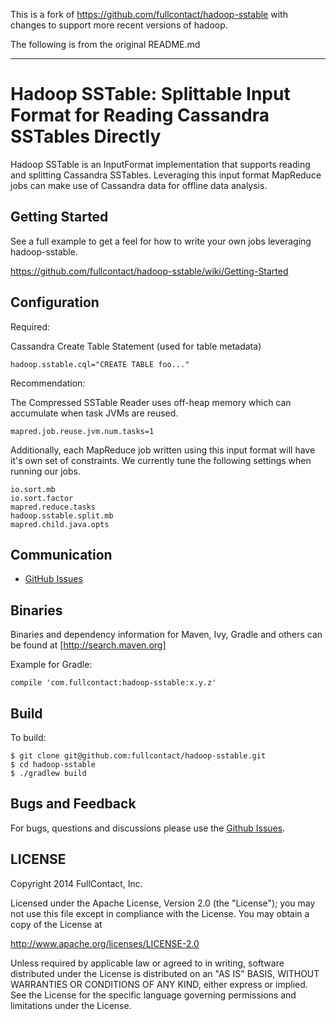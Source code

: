 This is a fork of https://github.com/fullcontact/hadoop-sstable with changes to support more recent versions of hadoop.

The following is from the original README.md

------------

# Hadoop SSTable: Splittable Input Format for Reading Cassandra SSTables Directly

Hadoop SSTable is an InputFormat implementation that supports reading and splitting Cassandra SSTables. Leveraging this input format MapReduce jobs can make use of Cassandra data for offline data analysis.

## Getting Started

See a full example to get a feel for how to write your own jobs leveraging hadoop-sstable.

https://github.com/fullcontact/hadoop-sstable/wiki/Getting-Started

## Configuration

Required:

Cassandra Create Table Statement (used for table metadata)
```
hadoop.sstable.cql="CREATE TABLE foo..."
```

Recommendation:

The Compressed SSTable Reader uses off-heap memory which can accumulate when task JVMs are reused.
```
mapred.job.reuse.jvm.num.tasks=1
```

Additionally, each MapReduce job written using this input format will have it's own set of constraints. We currently
tune the following settings when running our jobs.
```
io.sort.mb
io.sort.factor
mapred.reduce.tasks
hadoop.sstable.split.mb
mapred.child.java.opts
```

## Communication

- [GitHub Issues](https://github.com/fullcontact/hadoop-sstable/issues)

## Binaries

Binaries and dependency information for Maven, Ivy, Gradle and others can be found at [http://search.maven.org]

Example for Gradle:

```
compile 'com.fullcontact:hadoop-sstable:x.y.z'
```

## Build

To build:

```
$ git clone git@github.com:fullcontact/hadoop-sstable.git
$ cd hadoop-sstable
$ ./gradlew build
```

## Bugs and Feedback

For bugs, questions and discussions please use the [Github Issues](https://github.com/fullcontact/hadoop-sstable/issues).

 
## LICENSE

Copyright 2014 FullContact, Inc.

Licensed under the Apache License, Version 2.0 (the "License");
you may not use this file except in compliance with the License.
You may obtain a copy of the License at

<http://www.apache.org/licenses/LICENSE-2.0>

Unless required by applicable law or agreed to in writing, software
distributed under the License is distributed on an "AS IS" BASIS,
WITHOUT WARRANTIES OR CONDITIONS OF ANY KIND, either express or implied.
See the License for the specific language governing permissions and
limitations under the License.
